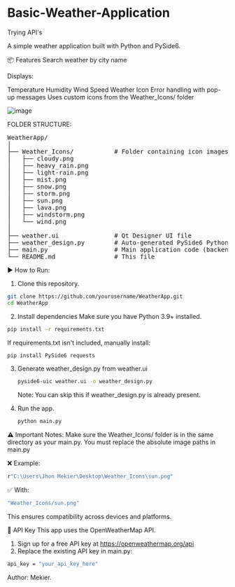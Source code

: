 # Basic-Weather-Application
Trying  API's

A simple weather application built with Python and PySide6.

📦 Features
Search weather by city name

Displays:

Temperature
Humidity
Wind Speed
Weather Icon
Error handling with pop-up messages
Uses custom icons from the Weather_Icons/ folder

![image](https://github.com/user-attachments/assets/0aaf6818-889f-4f3c-b186-39a7b1b22e05)

FOLDER STRUCTURE:

<pre>
WeatherApp/
│
├── Weather_Icons/           # Folder containing icon images (PNG format)
│   ├── cloudy.png
│   ├── heavy_rain.png
│   ├── light-rain.png
│   ├── mist.png
│   ├── snow.png
│   ├── storm.png
│   ├── sun.png
│   ├── lava.png
│   ├── windstorm.png
│   └── wind.png
│
├── weather.ui               # Qt Designer UI file
├── weather_design.py        # Auto-generated PySide6 Python code from the .ui
├── main.py                  # Main application code (backend logic)
└── README.md                # This file
</pre>

▶️ How to Run:

1. Clone this repository.
```bash
git clone https://github.com/yourusername/WeatherApp.git
cd WeatherApp
```
2. Install dependencies
Make sure you have Python 3.9+ installed.
```bash
pip install -r requirements.txt
```

If requirements.txt isn't included, manually install:
```bash
pip install PySide6 requests
```

3. Generate weather_design.py from weather.ui
   ```bash
   pyside6-uic weather.ui -o weather_design.py
   ```
   Note: You can skip this if weather_design.py is already present.

4. Run the app.
   ```bash
   python main.py
   ```
   
⚠️ Important Notes:
  Make sure the Weather_Icons/ folder is in the same directory as your main.py.
  You must replace the absolute image paths in main.py

❌ Example:
```bash
r"C:\Users\Jhon Mekier\Desktop\Weather_Icons\sun.png"
```
✅ With:
```bash
"Weather_Icons/sun.png"
```
This ensures compatibility across devices and platforms.

🔑 API Key
This app uses the OpenWeatherMap API.
1. Sign up for a free API key at https://openweathermap.org/api
2. Replace the existing API key in main.py:
  ```bash
  api_key = "your_api_key_here"
  ```

Author:
  Mekier.
